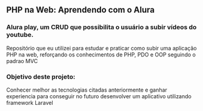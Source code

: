 ## PHP na Web: Aprendendo com o Alura
### Alura play, um CRUD que possibilita o usuário a subir vídeos do youtube.
Repositório que eu utilizei para estudar e praticar como subir uma aplicação PHP na web, reforçando os conhecimentos de PHP, PDO e OOP seguindo o padrao MVC
### Objetivo deste projeto:
Conhecer melhor as tecnologias citadas anteriormente e ganhar experiencia para conseguir no futuro desenvolver um aplicativo utilizando framework Laravel
